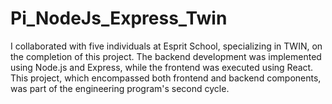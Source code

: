 # Pi_NodeJs_Express_Twin
I collaborated with five individuals at Esprit School, specializing in TWIN, on the completion of this project. The backend development was implemented using Node.js and Express, while the frontend was executed using React. This project, which encompassed both frontend and backend components, was part of the engineering program's second cycle.
